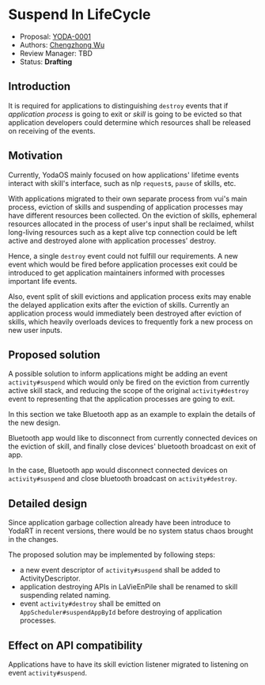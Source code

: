 # Suspend In LifeCycle

* Proposal: [YODA-0001](0001-life-cycle-suspend.md)
* Authors: [Chengzhong Wu](https://github.com/legendecas)
* Review Manager: TBD
* Status: **Drafting**

## Introduction

It is required for applications to distinguishing `destroy` events that if _application process_
is going to exit or _skill_ is going to be evicted so that application developers could determine
which resources shall be released on receiving of the events.

## Motivation

Currently, YodaOS mainly focused on how applications' lifetime events interact with skill's
interface, such as nlp `request`s, `pause` of skills, etc.

With applications migrated to their own separate process from vui's main process, eviction of
skills and suspending of application processes may have different resources been collected.
On the eviction of skills, ephemeral resources allocated in the process of user's input shall
be reclaimed, whilst long-living resources such as a kept alive tcp connection could be left
active and destroyed alone with application processes' destroy.

Hence, a single `destroy` event could not fulfill our requirements. A new event which would be
fired before application processes exit could be introduced to get application maintainers
informed with processes important life events.

Also, event split of skill evictions and application process exits may enable the delayed
application exits after the eviction of skills. Currently an application process would
immediately been destroyed after eviction of skills, which heavily overloads devices to
frequently fork a new process on new user inputs.

## Proposed solution

A possible solution to inform applications might be adding an event `activity#suspend`
which would only be fired on the eviction from currently active skill stack, and reducing
the scope of the original `activity#destroy` event to representing that the application
processes are going to exit.

In this section we take Bluetooth app as an example to explain the details of the new
design.

Bluetooth app would like to disconnect from currently connected devices on the eviction
of skill, and finally close devices' bluetooth broadcast on exit of app.

In the case, Bluetooth app would disconnect connected devices on `activity#suspend` and
close bluetooth broadcast on `activity#destroy`.

## Detailed design

Since application garbage collection already have been introduce to YodaRT in recent versions,
there would be no system status chaos brought in the changes.

The proposed solution may be implemented by following steps:
- a new event descriptor of `activity#suspend` shall be added to ActivityDescriptor.
- application destroying APIs in LaVieEnPile shall be renamed to skill suspending related naming.
- event `activity#destroy` shall be emitted on `AppScheduler#suspendAppById` before destroying of application processes.

## Effect on API compatibility

Applications have to have its skill eviction listener migrated to listening on event `activity#suspend`.
